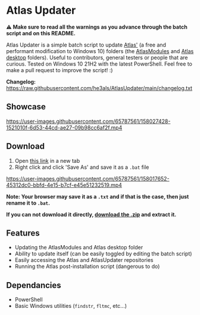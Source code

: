 # Atlas Updater
**⚠ Make sure to read all the warnings as you advance through the batch script and on this README.**

Atlas Updater is a simple batch script to update [Atlas'](https://github.com/Atlas-OS/Atlas) (a free and performant modification to Windows 10) folders (the [AtlasModules](https://github.com/Atlas-OS/Atlas/tree/main/src/AtlasModules) and [Atlas desktop](https://github.com/Atlas-OS/Atlas/tree/main/src/Desktop/Atlas) folders). Useful to contributors, general testers or people that are curious. Tested on Windows 10 21H2 with the latest PowerShell. Feel free to make a pull request to improve the script! :)

**Changelog:** https://raw.githubusercontent.com/he3als/AtlasUpdater/main/changelog.txt

## Showcase

https://user-images.githubusercontent.com/65787561/158027428-1521010f-6d53-44cd-ae27-09b98cc6af2f.mp4

## Download
1. Open [this link](https://raw.githubusercontent.com/he3als/AtlasUpdater/main/AtlasUpdaterScript.bat) in a new tab
2. Right click and click 'Save As' and save it as a `.bat` file

https://user-images.githubusercontent.com/65787561/158017652-45312dc0-bbfd-4e15-b7cf-e45e51232519.mp4

**Note: Your browser may save it as a `.txt` and if that is the case, then just rename it to `.bat`.**

**If you can not download it directly, [download the .zip](https://github.com/he3als/AtlasUpdater/archive/refs/heads/main.zip) and extract it.**

## Features
- Updating the AtlasModules and Atlas desktop folder
- Ability to update itself (can be easily toggled by editing the batch script)
- Easily accessing the Atlas and AtlasUpdater repositories
- Running the Atlas post-installation script (dangerous to do)

## Dependancies
- PowerShell
- Basic Windows utilities (`findstr`, `fltmc`, etc...)
